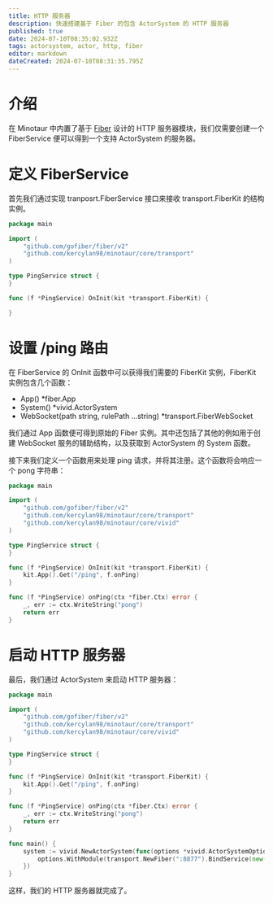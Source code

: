 ```yaml
---
title: HTTP 服务器
description: 快速搭建基于 Fiber 的包含 ActorSystem 的 HTTP 服务器
published: true
date: 2024-07-10T08:35:02.932Z
tags: actorsystem, actor, http, fiber
editor: markdown
dateCreated: 2024-07-10T08:31:35.795Z
---
```


# 介绍
在 Minotaur 中内置了基于 [Fiber](https://gofiber.io) 设计的 HTTP 服务器模块，我们仅需要创建一个 FiberService 便可以得到一个支持 ActorSystem 的服务器。

# 定义 FiberService
首先我们通过实现 tranposrt.FiberService 接口来接收 transport.FiberKit 的结构实例。

```go
package main

import (
	"github.com/gofiber/fiber/v2"
	"github.com/kercylan98/minotaur/core/transport"
)

type PingService struct {
}

func (f *PingService) OnInit(kit *transport.FiberKit) {

}
```

# 设置 /ping 路由
在 FiberService 的 OnInit 函数中可以获得我们需要的 FiberKit 实例，FiberKit 实例包含几个函数：

- App() *fiber.App
- System() *vivid.ActorSystem
- WebSocket(path string, rulePath ...string) *transport.FiberWebSocket

我们通过 App 函数便可得到原始的 Fiber 实例。其中还包括了其他的例如用于创建 WebSocket 服务的辅助结构，以及获取到 ActorSystem 的 System 函数。

接下来我们定义一个函数用来处理 ping 请求，并将其注册。这个函数将会响应一个 pong 字符串：

```go
package main

import (
	"github.com/gofiber/fiber/v2"
	"github.com/kercylan98/minotaur/core/transport"
	"github.com/kercylan98/minotaur/core/vivid"
)

type PingService struct {
}

func (f *PingService) OnInit(kit *transport.FiberKit) {
	kit.App().Get("/ping", f.onPing)
}

func (f *PingService) onPing(ctx *fiber.Ctx) error {
	_, err := ctx.WriteString("pong")
	return err
}
```

# 启动 HTTP 服务器
最后，我们通过 ActorSystem 来启动 HTTP 服务器：

```go
package main

import (
	"github.com/gofiber/fiber/v2"
	"github.com/kercylan98/minotaur/core/transport"
	"github.com/kercylan98/minotaur/core/vivid"
)

type PingService struct {
}

func (f *PingService) OnInit(kit *transport.FiberKit) {
	kit.App().Get("/ping", f.onPing)
}

func (f *PingService) onPing(ctx *fiber.Ctx) error {
	_, err := ctx.WriteString("pong")
	return err
}

func main() {
	system := vivid.NewActorSystem(func(options *vivid.ActorSystemOptions) {
		options.WithModule(transport.NewFiber(":8877").BindService(new(PingService)))
	})
}
```

这样，我们的 HTTP 服务器就完成了。
